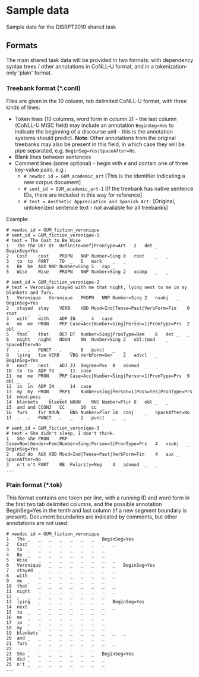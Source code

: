 # Sample data

Sample data for the DISRPT2019 shared task

## Formats

The main shared task data will be provided in two formats: with dependency syntax trees / other annotations in CoNLL-U format, and in a tokenization-only 'plain' format.

### Treebank format (*.conll)

Files are given in the 10 column, tab delimited CoNLL-U format, with three kinds of lines:
  * Token lines (10 columns, word form in column 2) - the last column (CoNLL-U MISC field) may include an annotation `BeginSeg=Yes` to indicate the beginning of a discourse unit - this is the annotation systems should predict. **Note**: Other annotations from the original treebanks may also be present in this field, in which case they will be pipe separated, e.g. `BeginSeg=Yes|SpaceAfter=No`.
  * Blank lines between sentences
  * Comment lines (some optional) - begin with `#` and contain one of three key-value pairs, e.g.:
    * `# newdoc id = GUM_academic_art`  [This is the identifier indicating a new corpus document]
    * `# sent_id = GUM_academic_art-1`  [If the treebank has native sentence IDs, there are included in this way for reference]
    * `# text = Aesthetic Appreciation and Spanish Art:` [Original, untokenized sentence text - not available for all treebanks]

Example:

```
# newdoc id = GUM_fiction_veronique
# sent_id = GUM_fiction_veronique-1
# text = The Cost to Be Wise
1	The	the	DET	DT	Definite=Def|PronType=Art	2	det	_	BeginSeg=Yes
2	Cost	cost	PROPN	NNP	Number=Sing	0	root	_	_
3	to	to	PART	TO	_	5	mark	_	_
4	Be	be	AUX	NNP	Number=Sing	5	cop	_	_
5	Wise	Wise	PROPN	NNP	Number=Sing	2	xcomp	_	_

# sent_id = GUM_fiction_veronique-2
# text = Veronique stayed with me that night, lying next to me in my blankets and furs.
1	Veronique	Veronique	PROPN	NNP	Number=Sing	2	nsubj	_	BeginSeg=Yes
2	stayed	stay	VERB	VBD	Mood=Ind|Tense=Past|VerbForm=Fin	0	root	_	_
3	with	with	ADP	IN	_	4	case	_	_
4	me	me	PRON	PRP	Case=Acc|Number=Sing|Person=1|PronType=Prs	2	obl	_	_
5	that	that	DET	DT	Number=Sing|PronType=Dem	6	det	_	_
6	night	night	NOUN	NN	Number=Sing	2	obl:tmod	_	SpaceAfter=No
7	,	,	PUNCT	,	_	8	punct	_	_
8	lying	lie	VERB	VBG	VerbForm=Ger	2	advcl	_	BeginSeg=Yes
9	next	next	ADJ	JJ	Degree=Pos	8	advmod	_	_
10	to	to	ADP	TO	_	11	case	_	_
11	me	me	PRON	PRP	Case=Acc|Number=Sing|Person=1|PronType=Prs	9	obl	_	_
12	in	in	ADP	IN	_	14	case	_	_
13	my	my	PRON	PRP$	Number=Sing|Person=1|Poss=Yes|PronType=Prs	14	nmod:poss	_	_
14	blankets	blanket	NOUN	NNS	Number=Plur	8	obl	_	_
15	and	and	CCONJ	CC	_	16	cc	_	_
16	furs	fur	NOUN	NNS	Number=Plur	14	conj	_	SpaceAfter=No
17	.	.	PUNCT	.	_	2	punct	_	_

# sent_id = GUM_fiction_veronique-3
# text = She didn't sleep, I don't think.
1	She	she	PRON	PRP	Case=Nom|Gender=Fem|Number=Sing|Person=3|PronType=Prs	4	nsubj	_	BeginSeg=Yes
2	did	do	AUX	VBD	Mood=Ind|Tense=Past|VerbForm=Fin	4	aux	_	SpaceAfter=No
3	n't	n't	PART	RB	Polarity=Neg	4	advmod	_	_
...
```

### Plain format (*.tok)

This format contains one token per line, with a running ID and word form in the first two tab delimited columns, and the possible annotation BeginSeg=Yes in the tenth and last column (if a new segment boundary is present). Document boundaries are indicated by comments, but other annotations are not used:

```
# newdoc id = GUM_fiction_veronique
1	The	_	_	_	_	_	_	_	BeginSeg=Yes
2	Cost	_	_	_	_	_	_	_	_
3	to	_	_	_	_	_	_	_	_
4	Be	_	_	_	_	_	_	_	_
5	Wise	_	_	_	_	_	_	_	_
6	Veronique	_	_	_	_	_	_	_	BeginSeg=Yes
7	stayed	_	_	_	_	_	_	_	_
8	with	_	_	_	_	_	_	_	_
9	me	_	_	_	_	_	_	_	_
10	that	_	_	_	_	_	_	_	_
11	night	_	_	_	_	_	_	_	_
12	,	_	_	_	_	_	_	_	_
13	lying	_	_	_	_	_	_	_	BeginSeg=Yes
14	next	_	_	_	_	_	_	_	_
15	to	_	_	_	_	_	_	_	_
16	me	_	_	_	_	_	_	_	_
17	in	_	_	_	_	_	_	_	_
18	my	_	_	_	_	_	_	_	_
19	blankets	_	_	_	_	_	_	_	_
20	and	_	_	_	_	_	_	_	_
21	furs	_	_	_	_	_	_	_	_
22	.	_	_	_	_	_	_	_	_
23	She	_	_	_	_	_	_	_	BeginSeg=Yes
24	did	_	_	_	_	_	_	_	_
25	n't	_	_	_	_	_	_	_	_
...
```

